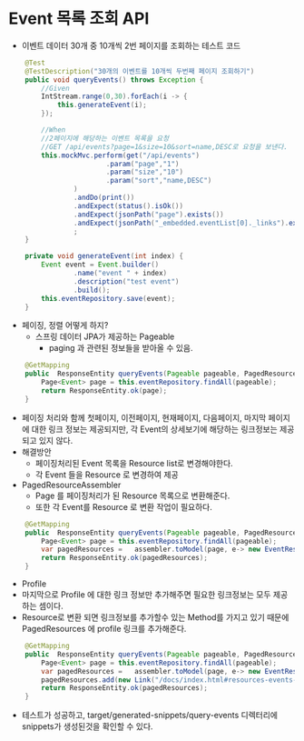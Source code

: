 # Event 목록 조회 API

- 이벤트 데이터 30개 중 10개씩 2번 페이지를 조회하는 테스트 코드
```java
    @Test
    @TestDescription("30개의 이벤트를 10개씩 두번째 페이지 조회하기")
    public void queryEvents() throws Exception {
        //Given
        IntStream.range(0,30).forEach(i -> {
            this.generateEvent(i);
        });

        //When
        //2페이지에 해당하는 이벤트 목록을 요청
        //GET /api/events?page=1&size=10&sort=name,DESC로 요청을 보낸다.
        this.mockMvc.perform(get("/api/events")
                        .param("page","1")
                        .param("size","10")
                        .param("sort","name,DESC")
                )
                .andDo(print())
                .andExpect(status().isOk())
                .andExpect(jsonPath("page").exists())
                .andExpect(jsonPath("_embedded.eventList[0]._links").exists())
                ;
    }

    private void generateEvent(int index) {
        Event event = Event.builder()
                .name("event " + index)
                .description("test event")
                .build();
        this.eventRepository.save(event);
    }
```
- 페이징, 정렬 어떻게 하지?
    - 스프링 데이터 JPA가 제공하는 Pageable
        - paging 과 관련된 정보들을 받아올 수 있음.

```java
    @GetMapping
    public  ResponseEntity queryEvents(Pageable pageable, PagedResourcesAssembler<Event> assembler){
        Page<Event> page = this.eventRepository.findAll(pageable);
        return ResponseEntity.ok(page);
    }
```
- 페이징 처리와 함께 첫페이지, 이전페이지, 현재페이지, 다음페이지, 마지막 페이지에 대한 링크 정보는 제공되지만, 각 Event의 상세보기에 해당하는 링크정보는 제공되고 있지 않다.
- 해결방안
    - 페이징처리된 Event 목록을 Resource list로 변경해야한다.
    - 각 Event 들을 Resource 로 변경하여 제공
- PagedResourceAssembler
    - Page 를 페이징처리가 된 Resource 목록으로 변환해준다.
    - 또한 각 Event를 Resource 로 변환 작업이 필요하다.
```java
    @GetMapping
    public  ResponseEntity queryEvents(Pageable pageable, PagedResourcesAssembler<Event> assembler){
        Page<Event> page = this.eventRepository.findAll(pageable);
        var pagedResources =   assembler.toModel(page, e-> new EventResource(e));
        return ResponseEntity.ok(pagedResources);
    }
```
- Profile
- 마지막으로 Profile 에 대한 링크 정보만 추가해주면 필요한 링크정보는 모두 제공하는 셈이다.
- Resource로 변환 되면 링크정보를 추가할수 있는 Method를 가지고 있기 때문에 PagedResources 에 profile 링크를 추가해준다.
```java
    @GetMapping
    public  ResponseEntity queryEvents(Pageable pageable, PagedResourcesAssembler<Event> assembler){
        Page<Event> page = this.eventRepository.findAll(pageable);
        var pagedResources =   assembler.toModel(page, e-> new EventResource(e));
        pagedResources.add(new Link("/docs/index.html#resources-events-list").withRel("profile"));
        return ResponseEntity.ok(pagedResources);
    }
```
- 테스트가 성공하고, target/generated-snippets/query-events 디렉터리에 snippets가 생성된것을 확인할 수 있다.
